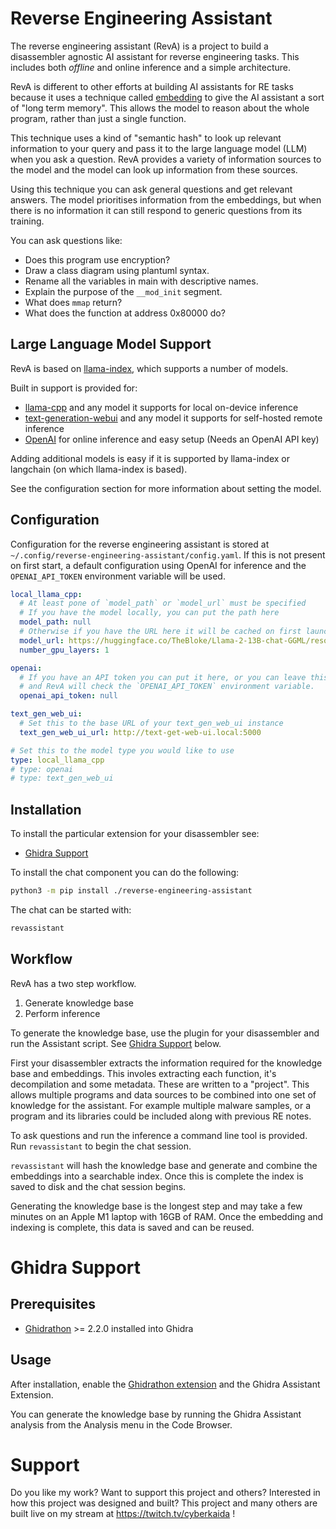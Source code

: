 # Reverse Engineering Assistant

The reverse engineering assistant (RevA) is a project to build a disassembler agnostic AI assistant for
reverse engineering tasks. This includes both _offline_ and online inference and a simple architecture.

RevA is different to other efforts at building AI assistants for RE tasks because it uses a technique
called [embedding](https://openai.com/blog/introducing-text-and-code-embeddings)
to give the AI assistant a sort of "long term memory". This allows the model to reason about the whole
program, rather than just a single function.

This technique uses a kind of "semantic hash" to look up relevant information to your query and pass
it to the large language model (LLM) when you ask a question. RevA provides a variety of information
sources to the model and the model can look up information from these sources.

Using this technique you can ask general questions and get relevant answers. The model prioritises
information from the embeddings, but when there is no information it can still respond to generic
questions from its training.

You can ask questions like:
- Does this program use encryption?
- Draw a class diagram using plantuml syntax.
- Rename all the variables in main with descriptive names.
- Explain the purpose of the `__mod_init` segment.
- What does `mmap` return?
- What does the function at address 0x80000 do?

## Large Language Model Support

RevA is based on [llama-index](https://github.com/jerryjliu/llama_index),
which supports a number of models.

Built in support is provided for:
- [llama-cpp](https://llama-cpp-python.readthedocs.io/en/latest/) and any model it supports for local on-device inference
- [text-generation-webui](https://github.com/oobabooga/text-generation-webui) and any model it supports for self-hosted remote inference
- [OpenAI](https://platform.openai.com/overview) for online inference and easy setup (Needs an OpenAI API key)

Adding additional models is easy if it is supported by llama-index or langchain (on which llama-index is based).

See the configuration section for more information about setting the model.

## Configuration

Configuration for the reverse engineering assistant is stored at
`~/.config/reverse-engineering-assistant/config.yaml`. If this
is not present on first start, a default configuration using
OpenAI for inference and the `OPENAI_API_TOKEN` environment
variable will be used.

```yaml
local_llama_cpp:
  # At least pone of `model_path` or `model_url` must be specified
  # If you have the model locally, you can put the path here
  model_path: null
  # Otherwise if you have the URL here it will be cached on first launch
  model_url: https://huggingface.co/TheBloke/Llama-2-13B-chat-GGML/resolve/main/llama-2-13b-chat.ggmlv3.q6_K.bin
  number_gpu_layers: 1

openai:
  # If you have an API token you can put it here, or you can leave this as `null`
  # and RevA will check the `OPENAI_API_TOKEN` environment variable.
  openai_api_token: null

text_gen_web_ui:
  # Set this to the base URL of your text_gen_web_ui instance
  text_gen_web_ui_url: http://text-get-web-ui.local:5000

# Set this to the model type you would like to use
type: local_llama_cpp
# type: openai
# type: text_gen_web_ui
```

## Installation

To install the particular extension for your disassembler see:
- [Ghidra Support](#ghidra-support)

To install the chat component you can do the following:

```sh
python3 -m pip install ./reverse-engineering-assistant
```

The chat can be started with:

```sh
revassistant
```

## Workflow

RevA has a two step workflow.
1. Generate knowledge base
2. Perform inference

To generate the knowledge base, use the plugin for your disassembler and run the Assistant script.
See [Ghidra Support](#ghidra-support) below.

First your disassembler extracts the information required for the knowledge base and embeddings.
This involes extracting each function, it's decompilation and some metadata. These are written to a "project". This allows
multiple programs and data sources to be combined into one set of knowledge for the assistant. For example multiple malware
samples, or a program and its libraries could be included along with previous RE notes.

To ask questions and run the inference a command line tool is provided. Run `revassistant` to begin the chat session.

`revassistant` will hash the knowledge base and generate and combine the embeddings into a searchable
index. Once this is complete the index is saved to disk and the chat session begins.

Generating the knowledge base is the longest step and may take a few minutes on an Apple M1 laptop with 16GB of RAM. Once the
embedding and indexing is complete, this data is saved and can be reused.

# Ghidra Support

## Prerequisites
- [Ghidrathon](https://github.com/mandiant/Ghidrathon) >= 2.2.0 installed into Ghidra

## Usage

After installation, enable the [Ghidrathon extension](https://github.com/mandiant/Ghidrathon#installing-ghidrathon)
and the Ghidra Assistant Extension.

You can generate the knowledge base by running the Ghidra Assistant analysis from the Analysis menu in the Code Browser.

# Support

Do you like my work? Want to support this project and others? Interested in how this project was designed and built?
This project and many others are built live on my stream at https://twitch.tv/cyberkaida !
